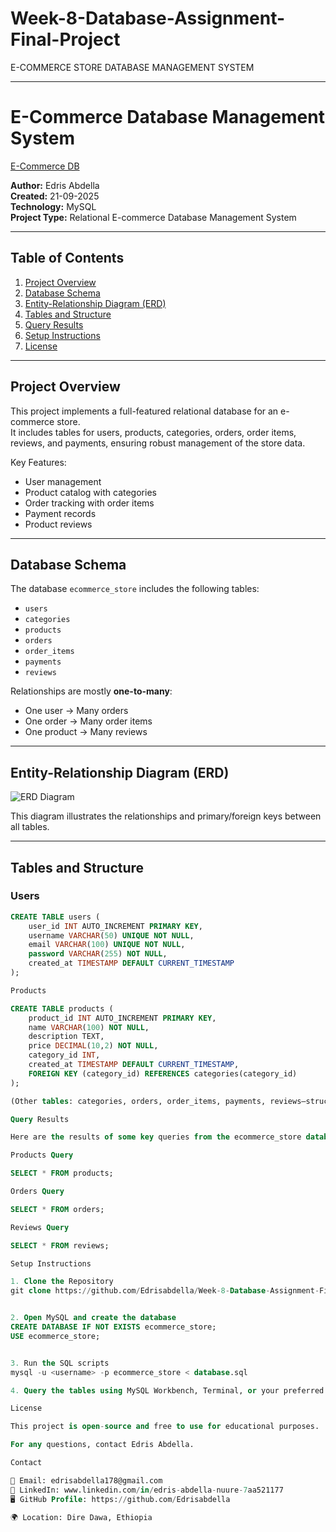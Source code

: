 # Week-8-Database-Assignment-Final-Project
E-COMMERCE STORE DATABASE MANAGEMENT SYSTEM

---
# E-Commerce Database Management System

[E-Commerce DB](ERD_diagram.png)

**Author:** Edris Abdella  
**Created:** 21-09-2025  
**Technology:** MySQL  
**Project Type:** Relational E-commerce Database Management System  

---

## Table of Contents
1. [Project Overview](#project-overview)  
2. [Database Schema](#database-schema)  
3. [Entity-Relationship Diagram (ERD)](#entity-relationship-diagram-erd)  
4. [Tables and Structure](#tables-and-structure)  
5. [Query Results](#query-results)  
6. [Setup Instructions](#setup-instructions)  
7. [License](#license)  

---

## Project Overview
This project implements a full-featured relational database for an e-commerce store.  
It includes tables for users, products, categories, orders, order items, reviews, and payments, ensuring robust management of the store data.

Key Features:  
- User management  
- Product catalog with categories  
- Order tracking with order items  
- Payment records  
- Product reviews  

---

## Database Schema
The database `ecommerce_store` includes the following tables:  
- `users`  
- `categories`  
- `products`  
- `orders`  
- `order_items`  
- `payments`  
- `reviews`  

Relationships are mostly **one-to-many**:
- One user → Many orders  
- One order → Many order items  
- One product → Many reviews  

---

## Entity-Relationship Diagram (ERD)
![ERD Diagram](assets/erd_diagram.png)

This diagram illustrates the relationships and primary/foreign keys between all tables.

---

## Tables and Structure

### Users
```sql
CREATE TABLE users (
    user_id INT AUTO_INCREMENT PRIMARY KEY,
    username VARCHAR(50) UNIQUE NOT NULL,
    email VARCHAR(100) UNIQUE NOT NULL,
    password VARCHAR(255) NOT NULL,
    created_at TIMESTAMP DEFAULT CURRENT_TIMESTAMP
);

Products

CREATE TABLE products (
    product_id INT AUTO_INCREMENT PRIMARY KEY,
    name VARCHAR(100) NOT NULL,
    description TEXT,
    price DECIMAL(10,2) NOT NULL,
    category_id INT,
    created_at TIMESTAMP DEFAULT CURRENT_TIMESTAMP,
    FOREIGN KEY (category_id) REFERENCES categories(category_id)
);

(Other tables: categories, orders, order_items, payments, reviews—structure available in database.sql)

Query Results

Here are the results of some key queries from the ecommerce_store database:

Products Query

SELECT * FROM products;

Orders Query

SELECT * FROM orders;

Reviews Query

SELECT * FROM reviews;

Setup Instructions

1. Clone the Repository
git clone https://github.com/Edrisabdella/Week-8-Database-Assignment-Final-Project.git


2. Open MySQL and create the database
CREATE DATABASE IF NOT EXISTS ecommerce_store;
USE ecommerce_store;


3. Run the SQL scripts
mysql -u <username> -p ecommerce_store < database.sql

4. Query the tables using MySQL Workbench, Terminal, or your preferred client.

License

This project is open-source and free to use for educational purposes.

For any questions, contact Edris Abdella.

Contact

📧 Email: edrisabdella178@gmail.com
🔗 LinkedIn: www.linkedin.com/in/edris-abdella-nuure-7aa521177
🖥️ GitHub Profile: https://github.com/Edrisabdella

🌍 Location: Dire Dawa, Ethiopia